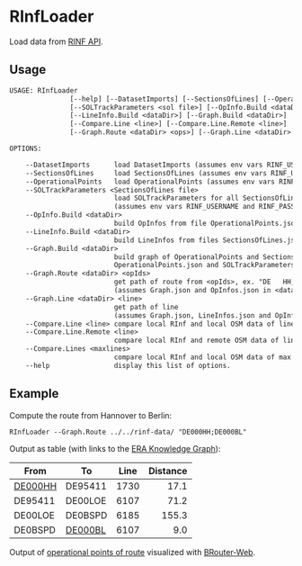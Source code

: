# RInfLoader

Load data from [RINF API](https://rinf.era.europa.eu/API/Help).

## Usage

```txt
USAGE: RInfLoader
               [--help] [--DatasetImports] [--SectionsOfLines] [--OperationalPoints]
               [--SOLTrackParameters <sol file>] [--OpInfo.Build <dataDir>]
               [--LineInfo.Build <dataDir>] [--Graph.Build <dataDir>] 
               [--Compare.Line <line>] [--Compare.Line.Remote <line>]  [--Compare.Lines <maxlines>]
               [--Graph.Route <dataDir> <ops>] [--Graph.Line <dataDir> <line>]

OPTIONS:

    --DatasetImports      load DatasetImports (assumes env vars RINF_USERNAME and RINF_PASSWORD).
    --SectionsOfLines     load SectionsOfLines (assumes env vars RINF_USERNAME and RINF_PASSWORD).
    --OperationalPoints   load OperationalPoints (assumes env vars RINF_USERNAME and RINF_PASSWORD).
    --SOLTrackParameters <SectionsOfLines file>
                          load SOLTrackParameters for all SectionsOfLines 
                          (assumes env vars RINF_USERNAME and RINF_PASSWORD). 
    --OpInfo.Build <dataDir>
                          build OpInfos from file OperationalPoints.json in <dataDir>.
    --LineInfo.Build <dataDir>
                          build LineInfos from files SectionsOfLines.json and OperationalPoints.json in <dataDir>.
    --Graph.Build <dataDir>
                          build graph of OperationalPoints and SectionsOfLines from files SectionsOfLines.json,
                          OperationalPoints.json and SOLTrackParameters.json in <dataDir>.
    --Graph.Route <dataDir> <opIds>
                          get path of route from <opIds>, ex. "DE   HH;DE   BL"
                          (assumes Graph.json and OpInfos.json in <dataDir>).
    --Graph.Line <dataDir> <line>
                          get path of line 
                          (assumes Graph.json, LineInfos.json and OpInfos.json in <dataDir>).
    --Compare.Line <line> compare local RInf and local OSM data of line.
    --Compare.Line.Remote <line>  
                          compare local RInf and remote OSM data of line.
    --Compare.Lines <maxlines>    
                          compare local RInf and local OSM data of max lines.
    --help                display this list of options.
```

## Example

Compute the route from Hannover to Berlin:

```txt
RInfLoader --Graph.Route ../../rinf-data/ "DE000HH;DE000BL"
```

Output as table (with links to the [ERA Knowledge Graph](https://linked.ec-dataplatform.eu/sparql?default-graph-uri=https%3A%2F%2Flinked.ec-dataplatform.eu\%2Fera)):

|From|To|Line|Distance|
| --- | --- | ---| ---: |
|[DE000HH](https://linked.ec-dataplatform.eu/describe/?url=http://data.europa.eu/949/functionalInfrastructure/operationalPoints/DE000HH)|DE95411|1730|17.1|
|DE95411|DE00LOE|6107|71.2|
|DE00LOE|DE0BSPD|6185|155.3|
|DE0BSPD|[DE000BL](https://linked.ec-dataplatform.eu/describe/?url=http://data.europa.eu/949/functionalInfrastructure/operationalPoints/DE000BL)|6107|9.0|

 Output of [operational points of route](https://brouter.de/brouter-web/#map=9/52.439487/10.984844/osm-mapnik-german_style&lonlats=9.742211,52.377482;9.808958,52.374380;9.974214,52.376994;9.982670,52.373167;10.083924,52.391323;10.181740,52.417191;10.238710,52.432217;10.322279,52.449419;10.428068,52.456469;10.545209,52.456210;10.624839,52.427532;10.710352,52.423153;10.717842,52.423548;10.787725,52.429355;10.852638,52.430929;10.971329,52.436259;10.984844,52.439487;11.704606,52.574701;11.948342,52.597452;12.040855,52.591211;12.354864,52.599770;12.432024,52.601998;12.502795,52.599933;12.629225,52.592225;12.677476,52.590744;12.939727,52.551904;13.148819,52.537358;13.198396,52.534378;13.255475,52.526888;13.299406,52.530313;13.339423,52.535255;13.341424,52.535724;13.369366,52.525998&profile=rail) visualized with [BRouter-Web](https://brouter.de/).
